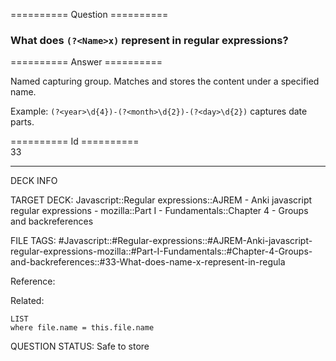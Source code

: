 ========== Question ==========  

### What does `(?<Name>x)` represent in regular expressions?  

========== Answer ==========  

Named capturing group. Matches and stores the content under a specified name.

Example: `(?<year>\d{4})-(?<month>\d{2})-(?<day>\d{2})` captures date parts.

========== Id ==========  
33

---

DECK INFO

TARGET DECK: Javascript::Regular expressions::AJREM - Anki javascript regular expressions - mozilla::Part I - Fundamentals::Chapter 4 - Groups and backreferences

FILE TAGS: #Javascript::#Regular-expressions::#AJREM-Anki-javascript-regular-expressions-mozilla::#Part-I-Fundamentals::#Chapter-4-Groups-and-backreferences::#33-What-does-name-x-represent-in-regula

Reference:

Related:

```dataview
LIST
where file.name = this.file.name
```


QUESTION STATUS: Safe to store
